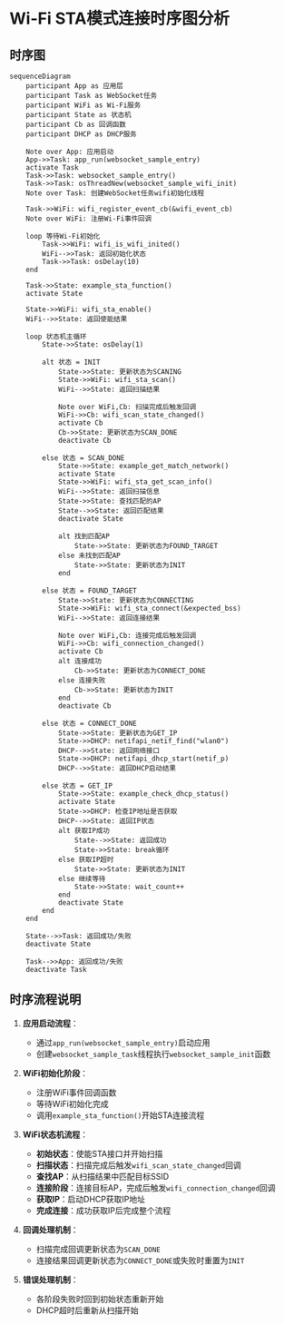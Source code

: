 # Wi-Fi STA模式连接时序图分析

## 时序图

```mermaid
sequenceDiagram
    participant App as 应用层
    participant Task as WebSocket任务
    participant WiFi as Wi-Fi服务
    participant State as 状态机
    participant Cb as 回调函数
    participant DHCP as DHCP服务
    
    Note over App: 应用启动
    App->>Task: app_run(websocket_sample_entry)
    activate Task
    Task->>Task: websocket_sample_entry()
    Task->>Task: osThreadNew(websocket_sample_wifi_init)
    Note over Task: 创建WebSocket任务wifi初始化线程
    
    Task->>WiFi: wifi_register_event_cb(&wifi_event_cb)
    Note over WiFi: 注册Wi-Fi事件回调
    
    loop 等待Wi-Fi初始化
        Task->>WiFi: wifi_is_wifi_inited()
        WiFi-->>Task: 返回初始化状态
        Task->>Task: osDelay(10)
    end
    
    Task->>State: example_sta_function()
    activate State
    
    State->>WiFi: wifi_sta_enable()
    WiFi-->>State: 返回使能结果
    
    loop 状态机主循环
        State->>State: osDelay(1)
        
        alt 状态 = INIT
            State->>State: 更新状态为SCANING
            State->>WiFi: wifi_sta_scan()
            WiFi-->>State: 返回扫描结果
            
            Note over WiFi,Cb: 扫描完成后触发回调
            WiFi->>Cb: wifi_scan_state_changed()
            activate Cb
            Cb->>State: 更新状态为SCAN_DONE
            deactivate Cb
            
        else 状态 = SCAN_DONE
            State->>State: example_get_match_network()
            activate State
            State->>WiFi: wifi_sta_get_scan_info()
            WiFi-->>State: 返回扫描信息
            State->>State: 查找匹配的AP
            State-->>State: 返回匹配结果
            deactivate State
            
            alt 找到匹配AP
                State->>State: 更新状态为FOUND_TARGET
            else 未找到匹配AP
                State->>State: 更新状态为INIT
            end
            
        else 状态 = FOUND_TARGET
            State->>State: 更新状态为CONNECTING
            State->>WiFi: wifi_sta_connect(&expected_bss)
            WiFi-->>State: 返回连接结果
            
            Note over WiFi,Cb: 连接完成后触发回调
            WiFi->>Cb: wifi_connection_changed()
            activate Cb
            alt 连接成功
                Cb->>State: 更新状态为CONNECT_DONE
            else 连接失败
                Cb->>State: 更新状态为INIT
            end
            deactivate Cb
            
        else 状态 = CONNECT_DONE
            State->>State: 更新状态为GET_IP
            State->>DHCP: netifapi_netif_find("wlan0")
            DHCP-->>State: 返回网络接口
            State->>DHCP: netifapi_dhcp_start(netif_p)
            DHCP-->>State: 返回DHCP启动结果
            
        else 状态 = GET_IP
            State->>State: example_check_dhcp_status()
            activate State
            State->>DHCP: 检查IP地址是否获取
            DHCP-->>State: 返回IP状态
            alt 获取IP成功
                State-->>State: 返回成功
                State->>State: break循环
            else 获取IP超时
                State->>State: 更新状态为INIT
            else 继续等待
                State->>State: wait_count++
            end
            deactivate State
        end
    end
    
    State-->>Task: 返回成功/失败
    deactivate State
    
    Task-->>App: 返回成功/失败
    deactivate Task
```

## 时序流程说明

1. **应用启动流程**：
   - 通过`app_run(websocket_sample_entry)`启动应用
   - 创建`websocket_sample_task`线程执行`websocket_sample_init`函数

2. **WiFi初始化阶段**：
   - 注册WiFi事件回调函数
   - 等待WiFi初始化完成
   - 调用`example_sta_function()`开始STA连接流程

3. **WiFi状态机流程**：
   - **初始状态**：使能STA接口并开始扫描
   - **扫描状态**：扫描完成后触发`wifi_scan_state_changed`回调
   - **查找AP**：从扫描结果中匹配目标SSID
   - **连接阶段**：连接目标AP，完成后触发`wifi_connection_changed`回调
   - **获取IP**：启动DHCP获取IP地址
   - **完成连接**：成功获取IP后完成整个流程

4. **回调处理机制**：
   - 扫描完成回调更新状态为`SCAN_DONE`
   - 连接结果回调更新状态为`CONNECT_DONE`或失败时重置为`INIT`

5. **错误处理机制**：
   - 各阶段失败时回到初始状态重新开始
   - DHCP超时后重新从扫描开始

